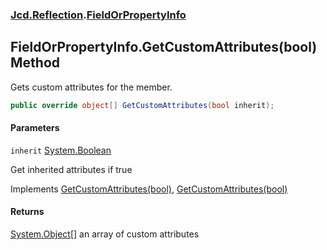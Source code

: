 ### [Jcd.Reflection](Jcd.Reflection.md 'Jcd.Reflection').[FieldOrPropertyInfo](FieldOrPropertyInfo.md 'Jcd.Reflection.FieldOrPropertyInfo')

## FieldOrPropertyInfo.GetCustomAttributes(bool) Method

Gets custom attributes for the member.

```csharp
public override object[] GetCustomAttributes(bool inherit);
```
#### Parameters

<a name='Jcd.Reflection.FieldOrPropertyInfo.GetCustomAttributes(bool).inherit'></a>

`inherit` [System.Boolean](https://docs.microsoft.com/en-us/dotnet/api/System.Boolean 'System.Boolean')

Get inherited attributes if true

Implements [GetCustomAttributes(bool)](https://docs.microsoft.com/en-us/dotnet/api/System.Runtime.InteropServices._MemberInfo.GetCustomAttributes#System_Runtime_InteropServices__MemberInfo_GetCustomAttributes_System_Boolean_ 'System.Runtime.InteropServices._MemberInfo.GetCustomAttributes(System.Boolean)'), [GetCustomAttributes(bool)](https://docs.microsoft.com/en-us/dotnet/api/System.Reflection.ICustomAttributeProvider.GetCustomAttributes#System_Reflection_ICustomAttributeProvider_GetCustomAttributes_System_Boolean_ 'System.Reflection.ICustomAttributeProvider.GetCustomAttributes(System.Boolean)')

#### Returns

[System.Object](https://docs.microsoft.com/en-us/dotnet/api/System.Object 'System.Object')[[]](https://docs.microsoft.com/en-us/dotnet/api/System.Array 'System.Array')
an array of custom attributes
